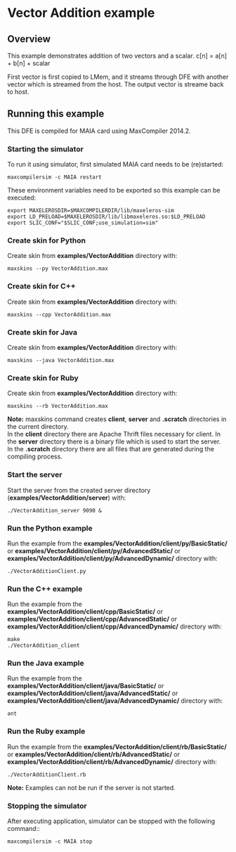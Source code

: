 # Vector Addition example

## Overview

This example demonstrates addition of two vectors and a scalar. c[n] = a[n] + b[n] + scalar

First vector is first copied to LMem, and it streams through DFE with another vector which is streamed from the host. The output vector is streame back to host.

## Running this example

This DFE is compiled for MAIA card using MaxCompiler 2014.2.

### Starting the simulator

To run it using simulator, first simulated MAIA card needs to be (re)started:

    maxcompilersim -c MAIA restart

These environment variables need to be exported so this example can be executed:

    export MAXELEROSDIR=$MAXCOMPILERDIR/lib/maxeleros-sim
    export LD_PRELOAD=$MAXELEROSDIR/lib/libmaxeleros.so:$LD_PRELOAD
    export SLIC_CONF="$SLIC_CONF;use_simulation=sim"

### Create skin for Python

Create skin from **examples/VectorAddition** directory with:

    maxskins --py VectorAddition.max

### Create skin for C++

Create skin from **examples/VectorAddition** directory with:

    maxskins --cpp VectorAddition.max

### Create skin for Java

Create skin from **examples/VectorAddition** directory with:

    maxskins --java VectorAddition.max

### Create skin for Ruby

Create skin from **examples/VectorAddition** directory with:

    maxskins --rb VectorAddition.max
    
**Note:** maxskins command creates **client**, **server** and **.scratch** directories in the current directory.    
In the **client** directory there are Apache Thrift files necessary for client. 
In the **server** directory there is a binary file which is used to start the server.   
In the **.scratch** directory there are all files that are generated during the compiling process.  

### Start the server

Start the server from the created server directory (**examples/VectorAddition/server**) with:

    ./VectorAddition_server 9090 &

### Run the Python example

Run the example from the **examples/VectorAddition/client/py/BasicStatic/** or **examples/VectorAddition/client/py/AdvancedStatic/** or **examples/VectorAddition/client/py/AdvancedDynamic/** directory with:

    ./VectorAdditionClient.py

### Run the C++ example

Run the example from the **examples/VectorAddition/client/cpp/BasicStatic/** or **examples/VectorAddition/client/cpp/AdvancedStatic/** or **examples/VectorAddition/client/cpp/AdvancedDynamic/** directory with:

    make
    ./VectorAddition_client

### Run the Java example

Run the example from the **examples/VectorAddition/client/java/BasicStatic/** or **examples/VectorAddition/client/java/AdvancedStatic/** or **examples/VectorAddition/client/java/AdvancedDynamic/** directory with:

    ant

### Run the Ruby example

Run the example from the **examples/VectorAddition/client/rb/BasicStatic/** or **examples/VectorAddition/client/rb/AdvancedStatic/** or **examples/VectorAddition/client/rb/AdvancedDynamic/** directory with:

    ./VectorAdditionClient.rb
    
**Note:** Examples can not be run if the server is not started. 

### Stopping the simulator

After executing application, simulator can be stopped with the following command::

    maxcompilersim -c MAIA stop
